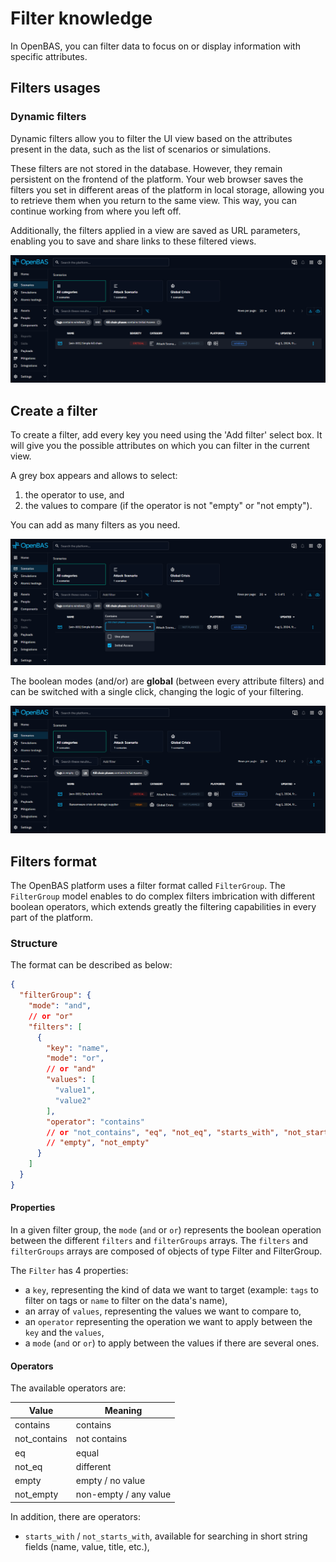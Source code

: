 # Filter knowledge

In OpenBAS, you can filter data to focus on or display information with specific attributes.

## Filters usages

### Dynamic filters

Dynamic filters allow you to filter the UI view based on the attributes present in the data, such as the list of
scenarios or simulations.

These filters are not stored in the database. However, they remain persistent on the frontend of the platform. Your web
browser saves the filters you set in different areas of the platform in local storage, allowing you to retrieve them
when you return to the same view. This way, you can continue working from where you left off.

Additionally, the filters applied in a view are saved as URL parameters, enabling you to save and share links to these
filtered views.

![Filtering scenarios](./assets/filters-scenarios.png)

## Create a filter

To create a filter, add every key you need using the 'Add filter' select box. It will give you the possible attributes
on which you can filter in the current view.

A grey box appears and allows to select:

1. the operator to use, and
2. the values to compare (if the operator is not "empty" or "not empty").

You can add as many filters as you need.

![Filtering scenarios focus filter](./assets/filters-scenarios-focus-filter.png)

The boolean modes (and/or) are **global** (between every attribute filters) and can be switched with a single
click, changing the logic of your filtering.

![Filtering scenarios focus mode](./assets/filters-scenarios-focus-mode.png)

## Filters format

The OpenBAS platform uses a filter format called `FilterGroup`. The `FilterGroup` model enables
to do complex filters imbrication with different boolean operators, which extends greatly the filtering capabilities in
every part of the platform.

### Structure

The format can be described as below:

```json
{
  "filterGroup": {
    "mode": "and",
    // or "or"
    "filters": [
      {
        "key": "name",
        "mode": "or",
        // or "and"
        "values": [
          "value1",
          "value2"
        ],
        "operator": "contains"
        // or "not_contains", "eq", "not_eq", "starts_with", "not_starts_with",
        // "empty", "not_empty"
      }
    ]
  }
}
```

#### Properties

In a given filter group, the `mode` (`and` or `or`) represents the boolean operation between the different `filters`
and `filterGroups` arrays. The `filters` and `filterGroups` arrays are composed of objects of type Filter and
FilterGroup.

The `Filter` has 4 properties:

- a `key`, representing the kind of data we want to target (example: `tags` to filter on tags or `name` to
  filter on the data's name),
- an array of `values`, representing the values we want to compare to,
- an `operator` representing the operation we want to apply between the `key` and the `values`,
- a `mode` (`and` or `or`) to apply between the values if there are several ones.

#### Operators

The available operators are:

| Value           | Meaning               |
|-----------------|-----------------------|
| contains        | contains              |
| not_contains    | not contains          |
| eq              | equal                 |
| not_eq          | different             |
| empty           | empty / no value      |
| not_empty       | non-empty / any value |

In addition, there are operators:

- `starts_with` / `not_starts_with`, available for searching in short string fields (name, value, title, etc.),

